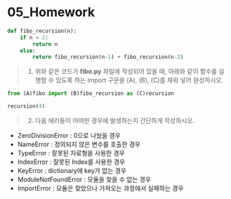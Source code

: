 # 05_Homework

```python
def fibo_recursion(n):
    if n < 2:
        return n
    else:
        return fibo_recursion(n-1) + fibo_recursion(n-2)
```

> 1. 위와 같은 코드가 **fibo.py** 파일에 작성되어 있을 때, 아래와 같이 함수를 실행할 수 있도록 하는 import 구문을 (A), (B), (C)를 채워 넣어 완성하시오.

```python
from (A)fibo import (B)fibo_recursion as (C)recursion

recursion(4)
```



> 2. 다음 에러들이 어떠한 경우에 발생하는지 간단하게 작성하시오.

- ZeroDivisionError : 0으로 나눴을 경우
- NameError : 정의되지 않은 변수를 호출한 경우
- TypeError : 잘못된 자료형을 사용한 경우
- IndexError : 잘못된 Index를 사용한 경우
- KeyError : dictionary에 key가 없는 경우
- ModuleNotFoundError : 모듈을 찾을 수 없는 경우
- ImportError : 모듈은 찾았으나 가져오는 과정에서 실패하는 경우

